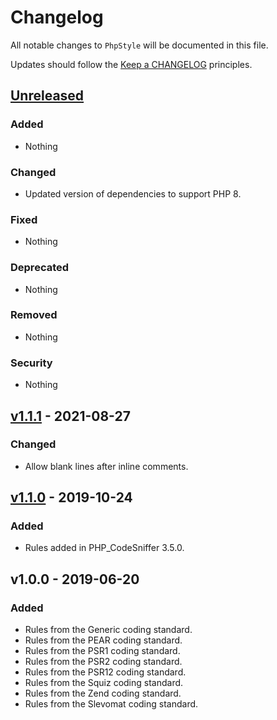 # Changelog

All notable changes to `PhpStyle` will be documented in this file.

Updates should follow the [Keep a CHANGELOG](http://keepachangelog.com/) principles.

## [Unreleased](https://github.com/Stadly/PhpStyle/compare/v1.1.1...HEAD)

### Added
- Nothing

### Changed
- Updated version of dependencies to support PHP 8.

### Fixed
- Nothing

### Deprecated
- Nothing

### Removed
- Nothing

### Security
- Nothing

## [v1.1.1](https://github.com/Stadly/PhpStyle/compare/v1.1.0...v1.1.1) - 2021-08-27

### Changed
- Allow blank lines after inline comments.

## [v1.1.0](https://github.com/Stadly/PhpStyle/compare/v1.0.0...v1.1.0) - 2019-10-24

### Added
- Rules added in PHP_CodeSniffer 3.5.0.

## v1.0.0 - 2019-06-20

### Added
- Rules from the Generic coding standard.
- Rules from the PEAR coding standard.
- Rules from the PSR1 coding standard.
- Rules from the PSR2 coding standard.
- Rules from the PSR12 coding standard.
- Rules from the Squiz coding standard.
- Rules from the Zend coding standard.
- Rules from the Slevomat coding standard.

